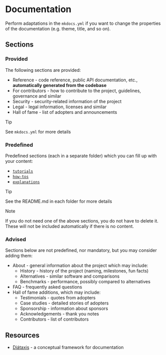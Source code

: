 <!--
SPDX-FileCopyrightText: © 2025 open-nudge <https://github.com/open-nudge>
SPDX-FileContributor: szymonmaszke <github@maszke.co>

SPDX-License-Identifier: Apache-2.0
-->

# Documentation

Perform adaptations in the `mkdocs.yml` if you want to change
the properties of the documentation (e.g. theme, title, and so on).

## Sections

### Provided

The following sections are provided:

- Reference - code reference, public API documentation, etc.,
    __automatically generated from the codebase__
- For contributors - how to contribute to the project, guidelines,
    governance and similar
- Security - security-related information of the project
- Legal - legal information, licenses and similar
- Hall of fame - list of adopters and announcements

> [!TIP]
> See `mkdocs.yml` for more details

### Predefined

Predefined sections (each in a separate folder)
which you can fill up with your content:

- [`tutorials`](./tutorials/README.md)
- [`how-tos`](./how-to/README.md)
- [`explanations`](./explanations/README.md)

> [!TIP]
> See the README.md in each folder for more details

> [!NOTE]
> If you do not need one of the above sections, you do not have to delete it.
> These will not be included automatically if there is no content.

### Advised

Sections below are not predefined, nor mandatory, but you may consider adding
them:

- About - general information about the project which may include:
    - History - history of the project (naming, milestones, fun facts)
    - Alternatives - similar software and comparisons
    - Benchmarks - performance, possibly compared to alternatives
- FAQ - frequently asked questions
- Hall of fame additions, which may include:
    - Testimonials - quotes from adopters
    - Case studies - detailed stories of adopters
    - Sponsorship - information about sponsors
    - Acknowledgements - thank you notes
    - Contributors - list of contributors

## Resources

- [Diátaxis](https://diataxis.fr/) - a conceptual framework for documentation
